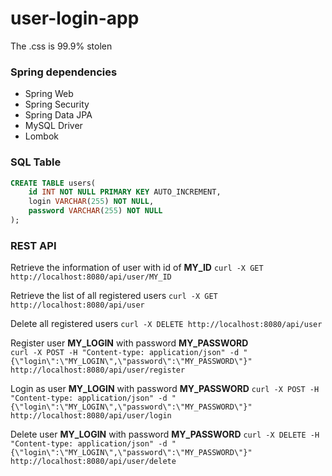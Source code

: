 # user-login-app

The .css is 99.9% stolen

### Spring dependencies
- Spring Web
- Spring Security
- Spring Data JPA
- MySQL Driver
- Lombok

### SQL Table
```sql
CREATE TABLE users(
    id INT NOT NULL PRIMARY KEY AUTO_INCREMENT,
    login VARCHAR(255) NOT NULL,
    password VARCHAR(255) NOT NULL
);
```

### REST API

Retrieve the information of user with id of **MY_ID**
`curl -X GET http://localhost:8080/api/user/MY_ID`

Retrieve the list of all registered users
`curl -X GET http://localhost:8080/api/user`

Delete all registered users
`curl -X DELETE http://localhost:8080/api/user`

Register user **MY_LOGIN** with password **MY_PASSWORD**  
`curl -X POST -H "Content-type: application/json" -d "{\"login\":\"MY_LOGIN\",\"password\":\"MY_PASSWORD\"}" http://localhost:8080/api/user/register`

Login as user **MY_LOGIN** with password **MY_PASSWORD**
`curl -X POST -H "Content-type: application/json" -d "{\"login\":\"MY_LOGIN\",\"password\":\"MY_PASSWORD\"}" http://localhost:8080/api/user/login`

Delete user **MY_LOGIN** with password **MY_PASSWORD**
`curl -X DELETE -H "Content-type: application/json" -d "{\"login\":\"MY_LOGIN\",\"password\":\"MY_PASSWORD\"}" http://localhost:8080/api/user/delete`
